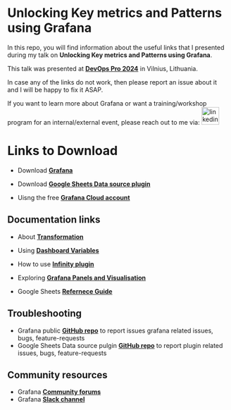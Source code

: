 
# Unlocking Key metrics and Patterns using Grafana

In this repo, you will find information about the useful links that I presented during my talk on **Unlocking Key metrics and Patterns using Grafana**.

This talk was presented at **[DevOps Pro 2024](https://events.pinetool.ai/3152/#speakers/958615?referrer%5Bpathname%5D=%2Fsessions%2F104776&referrer%5Bsearch%5D=%3Freferrer%255Bpathname%255D%3D%252Fsessions%26referrer%255Bsearch%255D%3D%26referrer%255Btitle%255D%3DSessions&referrer%5Btitle%5D=Session)** in Vilnius, Lithuania.

In case any of the links do not work, then please report an issue about it and I will be happy to fix it ASAP.

If you want to learn more about Grafana or want a training/workshop program for an internal/external event, please reach out to me via:
  <a href="https://www.linkedin.com/in/syed-usman-ahmad-b1415515/" target="_blank">
    <img src="https://img.shields.io/static/v1?message=LinkedIn&logo=linkedin&label=&color=0077B5&logoColor=white&labelColor=&style=for-the-badge" height="40" alt="linkedin logo"  />
  </a>


# Links to Download

- Download **[Grafana](https://grafana.com/grafana/)**

- Download **[Google Sheets Data source plugin](https://grafana.com/grafana/plugins/grafana-googlesheets-datasource/)**

- Uisng the free **[Grafana Cloud account](https://grafana.com/auth/sign-up/create-user?pg=pricing&plcmt=free&cta=create-free-account)**

## Documentation links

- About **[Transformation](https://grafana.com/docs/grafana/latest/panels-visualizations/query-transform-data/transform-data/)**

- Using **[Dashboard Variables](https://grafana.com/docs/grafana/latest/dashboards/variables/)**

- How to use **[Infinity plugin](https://grafana.com/docs/plugins/yesoreyeram-infinity-datasource/latest/)**

- Exploring **[Grafana Panels and Visualisation](https://grafana.com/docs/grafana/latest/panels-visualizations/)**

- Google Sheets **[Refernece Guide](https://developers.google.com/sheets)**


## Troubleshooting

- Grafana public **[GitHub repo](https://github.com/grafana/grafana/)** to report issues grafana related issues, bugs, feature-requests
- Google Sheets Data source pulgin **[GitHub repo](https://github.com/grafana/google-sheets-datasource)** to report plugin related issues, bugs, feature-requests


## Community resources

- Grafana **[Community forums](https://community.grafana.com/)**
- Grafana **[Slack channel]( https://slack.grafana.com/)**
